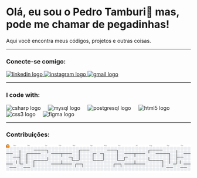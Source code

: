 # Olá, eu sou o Pedro Tamburi👋 mas, pode me chamar de **pegadinhas**!

Aqui você encontra meus códigos, projetos e outras coisas. 

---

### Conecte-se comigo:
<div align="left">
  <a href="https://www.linkedin.com/in/pedro-tamburi/" target="_blank">
    <img src="https://raw.githubusercontent.com/maurodesouza/profile-readme-generator/master/src/assets/icons/social/linkedin/default.svg" width="52" height="40" alt="linkedin logo"  />
  </a>
  <a href="https://www.instagram.com/pedro_tamburi/" target="_blank">
    <img src="https://raw.githubusercontent.com/maurodesouza/profile-readme-generator/master/src/assets/icons/social/instagram/default.svg" width="52" height="40" alt="instagram logo"  />
  </a>
  <a href="mailto:pedroh.tamburi@gmail.com" target="_blank">
    <img src="https://raw.githubusercontent.com/maurodesouza/profile-readme-generator/master/src/assets/icons/social/gmail/default.svg" width="52" height="40" alt="gmail logo"  />
  </a>
</div>

---

### I code with:
<div align="left">
<img src="https://cdn.jsdelivr.net/gh/devicons/devicon/icons/csharp/csharp-original.svg" height="40" alt="csharp logo"  />
<img width="12" />
<img src="https://cdn.jsdelivr.net/gh/devicons/devicon/icons/mysql/mysql-original.svg" height="40" alt="mysql logo"  />
<img width="12" />
<img src="https://cdn.jsdelivr.net/gh/devicons/devicon/icons/postgresql/postgresql-original.svg" height="40" alt="postgresql logo"  />
<img width="12" />
<img src="https://cdn.jsdelivr.net/gh/devicons/devicon/icons/html5/html5-original.svg" height="40" alt="html5 logo"  />
<img width="12" />
<img src="https://cdn.jsdelivr.net/gh/devicons/devicon/icons/css3/css3-original.svg" height="40" alt="css3 logo"  />
<img width="12" />
<img src="https://cdn.jsdelivr.net/gh/devicons/devicon/icons/figma/figma-original.svg" height="40" alt="figma logo"  />
</div> 

---

### Contribuições:
<picture>
  <source media="(prefers-color-scheme: dark)" srcset="https://raw.githubusercontent.com/PedroTamburi/PedroTamburi/output/pacman-contribution-graph-dark.svg">
  <source media="(prefers-color-scheme: light)" srcset="https://raw.githubusercontent.com/PedroTamburi/PedroTamburi/output/pacman-contribution-graph.svg">
  <img alt="pacman contribution graph" src="https://raw.githubusercontent.com/PedroTamburi/PedroTamburi/output/pacman-contribution-graph.svg">
</picture>
